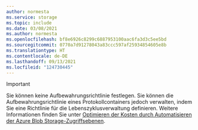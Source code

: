 ```yaml
---
author: normesta
ms.service: storage
ms.topic: include
ms.date: 03/08/2021
ms.author: normesta
ms.openlocfilehash: bf8e6926c8299c6887953100aac6fa3d3c5ee5bd
ms.sourcegitcommit: 0770a7d91278043a83ccc597af25934854605e8b
ms.translationtype: HT
ms.contentlocale: de-DE
ms.lasthandoff: 09/13/2021
ms.locfileid: "124730445"
---
```

> [!IMPORTANT]
> Sie können keine Aufbewahrungsrichtlinie festlegen. Sie können die Aufbewahrungsrichtlinie eines Protokollcontainers jedoch verwalten, indem Sie eine Richtlinie für die Lebenszyklusverwaltung definieren. Weitere Informationen finden Sie unter [Optimieren der Kosten durch Automatisieren der Azure Blob Storage-Zugriffsebenen](../articles/storage/blobs/lifecycle-management-overview.md).